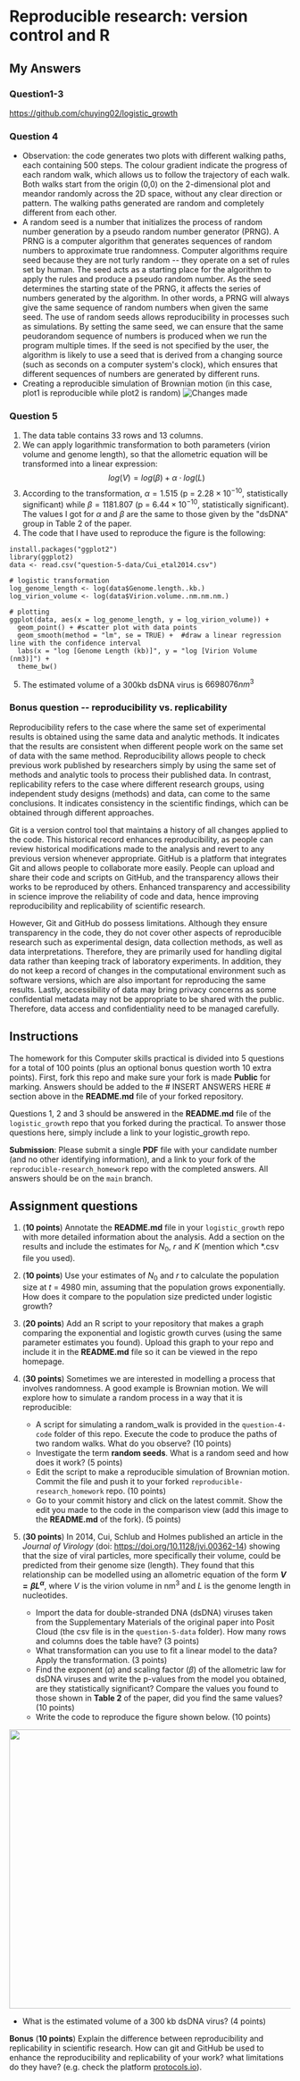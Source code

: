 # Reproducible research: version control and R

## My Answers
### Question1-3
https://github.com/chuying02/logistic_growth

### Question 4
- Observation: the code generates two plots with different walking paths, each containing 500 steps. The colour gradient indicate the progress of each random walk, which allows us to follow the trajectory of each walk. Both walks start from the origin (0,0) on the 2-dimensional plot and meandor randomly across the 2D space, without any clear direction or pattern. The walking paths generated are random and completely different from each other. 
- A random seed is a number that initializes the process of random number generation by a pseudo random number generator (PRNG). A PRNG is a computer algorithm that generates sequences of random numbers to approximate true randomness. Computer algorithms require seed because they are not turly random -- they operate on a set of rules set by human. The seed acts as a starting place for the algorithm to apply the rules and produce a pseudo random number. As the seed determines the starting state of the PRNG, it affects the series of numbers generated by the algorithm. In other words, a PRNG will always give the same sequence of random numbers when given the same seed. The use of random seeds allows reproducibility in processes such as simulations. By setting the same seed, we can ensure that the same peudorandom sequence of numbers is produced when we run the program multiple times. If the seed is not specified by the user, the algorithm is likely to use a seed that is derived from a changing source (such as seconds on a computer system's clock), which ensures that different sequences of numbers are generated by different runs.
- Creating a reproducible simulation of Brownian motion (in this case, plot1 is reproducible while plot2 is random)
![Changes made](changes_made.png)

### Question 5
1. The data table contains 33 rows and 13 columns.
2. We can apply logarithmic transformation to both parameters (virion volume and genome length), so that the allometric equation will be transformed into a linear expression:
 $$log(V) = log(\beta) + \alpha \cdot log(L)$$
3. According to the transformation, $\alpha = 1.515$ (p = $2.28 \times 10^{-10}$, statistically significant) while $\beta = 1181.807$ (p = $6.44 \times 10^{-10}$, statistically significant). The values I got for $\alpha$ and $\beta$ are the same to those given by the "dsDNA" group in Table 2 of the paper.
4. The code that I have used to reproduce the figure is the following:
```
install.packages("ggplot2")
library(ggplot2)
data <- read.csv("question-5-data/Cui_etal2014.csv")

# logistic transformation
log_genome_length <- log(data$Genome.length..kb.)
log_virion_volume <- log(data$Virion.volume..nm.nm.nm.)

# plotting
ggplot(data, aes(x = log_genome_length, y = log_virion_volume)) +
  geom_point() + #scatter plot with data points
  geom_smooth(method = "lm", se = TRUE) +  #draw a linear regression line with the confidence interval
  labs(x = "log [Genome Length (kb)]", y = "log [Virion Volume (nm3)]") +
  theme_bw()
```
5. The estimated volume of a 300kb dsDNA virus is $6698076nm^3$

### Bonus question -- reproducibility vs. replicability
Reproducibility refers to the case where the same set of experimental results is obtained using the same data and analytic methods. It indicates that the results are consistent when different people work on the same set of data with the same method. Reproducibility allows people to check previous work published by researchers simply by using the same set of methods and analytic tools to process their published data. In contrast, replicability refers to the case where different research groups, using independent study designs (methods) and data, can come to the same conclusions. It indicates consistency in the scientific findings, which can be obtained through different approaches. 

Git is a version control tool that maintains a history of all changes applied to the code. This historical record enhances reproducibility, as people can review historical modifications made to the analysis and revert to any previous version whenever appropriate. GitHub is a platform that integrates Git and allows people to collaborate more easily. People can upload and share their code and scripts on GitHub, and the transparency allows their works to be reproduced by others. Enhanced transparency and accessibility in science improve the reliability of code and data, hence improving reproducibility and replicability of scientific research.

However, Git and GitHub do possess limitations. Although they ensure transparency in the code, they do not cover other aspects of reproducible research such as experimental design, data collection methods, as well as data interpretations. Therefore, they are primarily used for handling digital data rather than keeping track of laboratory experiments. In addition, they do not keep a record of changes in the computational environment such as software versions, which are also important for reproducing the same results. Lastly, accessibility of data may bring privacy concerns as some confidential metadata may not be appropriate to be shared with the public. Therefore, data access and confidentiality need to be managed carefully.

## Instructions

The homework for this Computer skills practical is divided into 5 questions for a total of 100 points (plus an optional bonus question worth 10 extra points). First, fork this repo and make sure your fork is made **Public** for marking. Answers should be added to the # INSERT ANSWERS HERE # section above in the **README.md** file of your forked repository.

Questions 1, 2 and 3 should be answered in the **README.md** file of the `logistic_growth` repo that you forked during the practical. To answer those questions here, simply include a link to your logistic_growth repo.

**Submission**: Please submit a single **PDF** file with your candidate number (and no other identifying information), and a link to your fork of the `reproducible-research_homework` repo with the completed answers. All answers should be on the `main` branch.

## Assignment questions 

1) (**10 points**) Annotate the **README.md** file in your `logistic_growth` repo with more detailed information about the analysis. Add a section on the results and include the estimates for $N_0$, $r$ and $K$ (mention which *.csv file you used).
   
2) (**10 points**) Use your estimates of $N_0$ and $r$ to calculate the population size at $t$ = 4980 min, assuming that the population grows exponentially. How does it compare to the population size predicted under logistic growth? 

3) (**20 points**) Add an R script to your repository that makes a graph comparing the exponential and logistic growth curves (using the same parameter estimates you found). Upload this graph to your repo and include it in the **README.md** file so it can be viewed in the repo homepage.
   
4) (**30 points**) Sometimes we are interested in modelling a process that involves randomness. A good example is Brownian motion. We will explore how to simulate a random process in a way that it is reproducible:

   - A script for simulating a random_walk is provided in the `question-4-code` folder of this repo. Execute the code to produce the paths of two random walks. What do you observe? (10 points)
   - Investigate the term **random seeds**. What is a random seed and how does it work? (5 points)
   - Edit the script to make a reproducible simulation of Brownian motion. Commit the file and push it to your forked `reproducible-research_homework` repo. (10 points)
   - Go to your commit history and click on the latest commit. Show the edit you made to the code in the comparison view (add this image to the **README.md** of the fork). (5 points)

5) (**30 points**) In 2014, Cui, Schlub and Holmes published an article in the *Journal of Virology* (doi: https://doi.org/10.1128/jvi.00362-14) showing that the size of viral particles, more specifically their volume, could be predicted from their genome size (length). They found that this relationship can be modelled using an allometric equation of the form **$`V = \beta L^{\alpha}`$**, where $`V`$ is the virion volume in nm<sup>3</sup> and $`L`$ is the genome length in nucleotides.

   - Import the data for double-stranded DNA (dsDNA) viruses taken from the Supplementary Materials of the original paper into Posit Cloud (the csv file is in the `question-5-data` folder). How many rows and columns does the table have? (3 points)
   - What transformation can you use to fit a linear model to the data? Apply the transformation. (3 points)
   - Find the exponent ($\alpha$) and scaling factor ($\beta$) of the allometric law for dsDNA viruses and write the p-values from the model you obtained, are they statistically significant? Compare the values you found to those shown in **Table 2** of the paper, did you find the same values? (10 points)
   - Write the code to reproduce the figure shown below. (10 points)

  <p align="center">
     <img src="https://github.com/josegabrielnb/reproducible-research_homework/blob/main/question-5-data/allometric_scaling.png" width="600" height="500">
  </p>

  - What is the estimated volume of a 300 kb dsDNA virus? (4 points)

**Bonus** (**10 points**) Explain the difference between reproducibility and replicability in scientific research. How can git and GitHub be used to enhance the reproducibility and replicability of your work? what limitations do they have? (e.g. check the platform [protocols.io](https://www.protocols.io/)).
